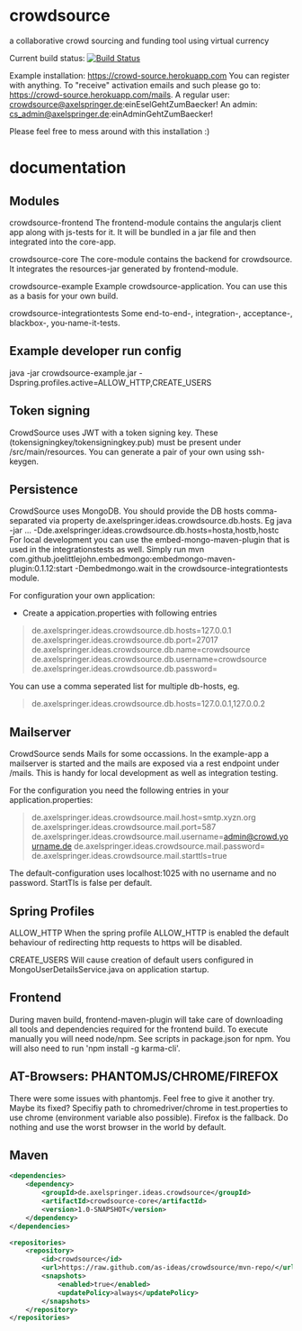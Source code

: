 # crowdsource
a collaborative crowd sourcing and funding tool using virtual currency

Current build status: [![Build Status](https://travis-ci.org/as-ideas/crowdsource.svg?branch=master)](https://travis-ci.org/as-ideas/crowdsource)

Example installation: https://crowd-source.herokuapp.com 
You can register with anything. To "receive" activation emails and such please go to: https://crowd-source.herokuapp.com/mails.
A regular user:  crowdsource@axelspringer.de:einEselGehtZumBaecker!
An admin:  cs_admin@axelspringer.de:einAdminGehtZumBaecker!

Please feel free to mess around with this installation :)

documentation
=============

Modules
-------
crowdsource-frontend
The frontend-module contains the angularjs client app along with js-tests for it. It will be bundled in a jar file and then integrated into the core-app.

crowdsource-core
The core-module contains the backend for crowdsource. It integrates the resources-jar generated by frontend-module.

crowdsource-example
Example crowdsource-application. You can use this as a basis for your own build.

crowdsource-integrationtests
Some end-to-end-, integration-, acceptance-, blackbox-, you-name-it-tests.


Example developer run config
----------------------------
java -jar crowdsource-example.jar -Dspring.profiles.active=ALLOW_HTTP,CREATE_USERS


Token signing
-------------
CrowdSource uses JWT with a token signing key. These (tokensigningkey/tokensigningkey.pub) must be present under /src/main/resources.
You can generate a pair of your own using ssh-keygen.


Persistence
-----------
CrowdSource uses MongoDB. You should provide the DB hosts comma-separated via property de.axelspringer.ideas.crowdsource.db.hosts.
Eg java -jar ... -Dde.axelspringer.ideas.crowdsource.db.hosts=hosta,hostb,hostc
For local development you can use the embed-mongo-maven-plugin that is used in the integrationstests as well.
Simply run mvn com.github.joelittlejohn.embedmongo:embedmongo-maven-plugin:0.1.12:start -Dembedmongo.wait in the crowdsource-integrationtests module.

For configuration your own application:
- Create a appication.properties with following entries
> de.axelspringer.ideas.crowdsource.db.hosts=127.0.0.1
> de.axelspringer.ideas.crowdsource.db.port=27017
> de.axelspringer.ideas.crowdsource.db.name=crowdsource
> de.axelspringer.ideas.crowdsource.db.username=crowdsource
> de.axelspringer.ideas.crowdsource.db.password=

You can use a comma seperated list for multiple db-hosts, eg.
> de.axelspringer.ideas.crowdsource.db.hosts=127.0.0.1,127.0.0.2


Mailserver
----------
CrowdSource sends Mails for some occassions. In the example-app a mailserver is started and the mails are exposed via a rest endpoint under /mails.
This is handy for local development as well as integration testing.

For the configuration you need the following entries in your application.properties:
> de.axelspringer.ideas.crowdsource.mail.host=smtp.xyzn.org
> de.axelspringer.ideas.crowdsource.mail.port=587
> de.axelspringer.ideas.crowdsource.mail.username=admin@crowd.yourname.de
> de.axelspringer.ideas.crowdsource.mail.password=
> de.axelspringer.ideas.crowdsource.mail.starttls=true

The default-configuration uses localhost:1025 with no username and no password. StartTls is false per default.

Spring Profiles
---------------
ALLOW_HTTP
When the spring profile ALLOW_HTTP is enabled the default behaviour of redirecting http requests to https will be disabled.

CREATE_USERS
Will cause creation of default users configured in MongoUserDetailsService.java on application startup.


Frontend
--------

During maven build, frontend-maven-plugin will take care of downloading all tools and dependencies required for the frontend build.
To execute manually you will need node/npm. See scripts in package.json for npm.
You will also need to run 'npm install -g karma-cli'.


AT-Browsers: PHANTOMJS/CHROME/FIREFOX
-------------------------------------

There were some issues with phantomjs. Feel free to give it another try. Maybe its fixed?
Specifiy path to chromedriver/chrome in test.properties to use chrome (environment variable also possible).
Firefox is the fallback. Do nothing and use the worst browser in the world by default.

Maven
-----
```xml
<dependencies>
    <dependency>
        <groupId>de.axelspringer.ideas.crowdsource</groupId>
        <artifactId>crowdsource-core</artifactId>
        <version>1.0-SNAPSHOT</version>
    </dependency>
</dependencies>

<repositories>
    <repository>
        <id>crowdsource</id>
        <url>https://raw.github.com/as-ideas/crowdsource/mvn-repo/</url>
        <snapshots>
            <enabled>true</enabled>
            <updatePolicy>always</updatePolicy>
        </snapshots>
    </repository>
</repositories>
```